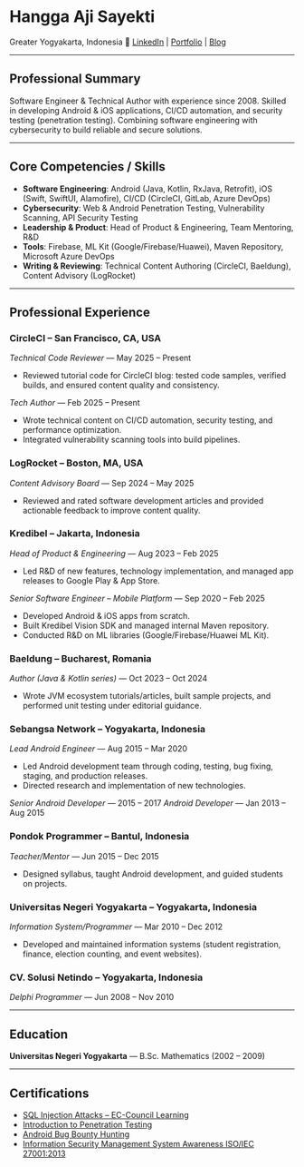 # Hangga Aji Sayekti

Greater Yogyakarta, Indonesia
🔗 [LinkedIn](https://www.linkedin.com/in/hanggaajisayekti) | [Portfolio](https://hangga.github.io) | [Blog](https://hangga.github.io/blog)

---

## **Professional Summary**

Software Engineer & Technical Author with experience since 2008. Skilled in developing Android & iOS applications, CI/CD automation, and security testing (penetration testing). Combining software engineering with cybersecurity to build reliable and secure solutions.

---

## **Core Competencies / Skills**

* **Software Engineering**: Android (Java, Kotlin, RxJava, Retrofit), iOS (Swift, SwiftUI, Alamofire), CI/CD (CircleCI, GitLab, Azure DevOps)
* **Cybersecurity**: Web & Android Penetration Testing, Vulnerability Scanning, API Security Testing
* **Leadership & Product**: Head of Product & Engineering, Team Mentoring, R\&D
* **Tools**: Firebase, ML Kit (Google/Firebase/Huawei), Maven Repository, Microsoft Azure DevOps
* **Writing & Reviewing**: Technical Content Authoring (CircleCI, Baeldung), Content Advisory (LogRocket)

---

## **Professional Experience**

### CircleCI – San Francisco, CA, USA
*Technical Code Reviewer* — May 2025 – Present

* Reviewed tutorial code for CircleCI blog: tested code samples, verified builds, and ensured content quality and consistency.

*Tech Author* — Feb 2025 – Present

* Wrote technical content on CI/CD automation, security testing, and performance optimization.
* Integrated vulnerability scanning tools into build pipelines.

### LogRocket – Boston, MA, USA
*Content Advisory Board* — Sep 2024 – May 2025

* Reviewed and rated software development articles and provided actionable feedback to improve content quality.

### Kredibel – Jakarta, Indonesia
*Head of Product & Engineering* — Aug 2023 – Feb 2025

* Led R\&D of new features, technology implementation, and managed app releases to Google Play & App Store.

*Senior Software Engineer – Mobile Platform* — Sep 2020 – Feb 2025

* Developed Android & iOS apps from scratch.
* Built Kredibel Vision SDK and managed internal Maven repository.
* Conducted R\&D on ML libraries (Google/Firebase/Huawei ML Kit).

### Baeldung – Bucharest, Romania
*Author (Java & Kotlin series)* — Oct 2023 – Oct 2024

* Wrote JVM ecosystem tutorials/articles, built sample projects, and performed unit testing under editorial guidance.

### Sebangsa Network – Yogyakarta, Indonesia
*Lead Android Engineer* — Aug 2015 – Mar 2020

* Led Android development team through coding, testing, bug fixing, staging, and production releases.
* Directed research and implementation of new technologies.

*Senior Android Developer* — 2015 – 2017
*Android Developer* — Jan 2013 – Aug 2015

### Pondok Programmer – Bantul, Indonesia
*Teacher/Mentor* — Jun 2015 – Dec 2015

* Designed syllabus, taught Android development, and guided students on projects.

### Universitas Negeri Yogyakarta – Yogyakarta, Indonesia
*Information System/Programmer* — Mar 2010 – Dec 2012

* Developed and maintained information systems (student registration, finance, election counting, and event websites).

### CV. Solusi Netindo – Yogyakarta, Indonesia
*Delphi Programmer* — Jun 2008 – Nov 2010

---

## **Education**

**Universitas Negeri Yogyakarta** — B.Sc. Mathematics (2002 – 2009)

---

## **Certifications**

* [SQL Injection Attacks – EC-Council Learning](https://learn.eccouncil.org/certificate/f773daad-2dfd-4501-adff-940124dd7d60?logged=true)
* [Introduction to Penetration Testing](https://elearning.securityblue.team/home/certificate/281113316)
* [Android Bug Bounty Hunting](https://learn.eccouncil.org/certificate/6c69658e-c781-4270-a4f2-7153eed0f0e3?logged=true)
* [Information Security Management System Awareness ISO/IEC 27001:2013](https://raw.githubusercontent.com/hangga/cv/main/img/Hangga%20Aji%20Sayekti.jpg)
